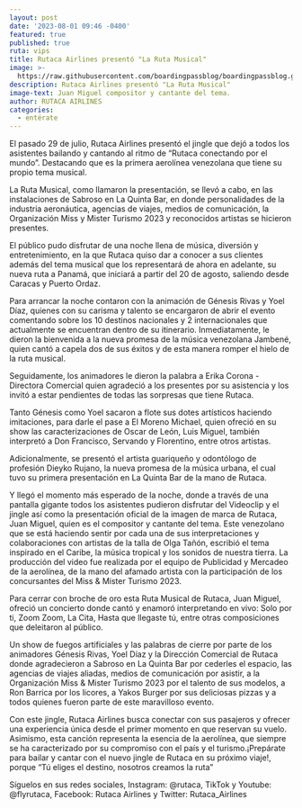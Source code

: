 ```yaml
---
layout: post
date: '2023-08-01 09:46 -0400'
featured: true
published: true
ruta: vips
title: Rutaca Airlines presentó "La Ruta Musical"
image: >-
  https://raw.githubusercontent.com/boardingpassblog/boardingpassblog.github.io/main/assets/images/Cancion-Rutaca.jpg
description: Rutaca Airlines presentó "La Ruta Musical"
image-text: Juan Miguel compositor y cantante del tema.
author: RUTACA AIRLINES
categories:
  - entérate
---
```

El pasado 29 de julio, Rutaca Airlines presentó el jingle que dejó a todos los asistentes bailando y cantando al ritmo de “Rutaca conectando por el mundo”. Destacando que es la primera aerolínea venezolana que tiene su propio tema musical.

La Ruta Musical, como llamaron la presentación, se llevó a cabo, en las instalaciones de Sabroso en La Quinta Bar, en donde personalidades de la industria aeronáutica, agencias de viajes, medios de comunicación, la Organización Miss y Mister Turismo 2023 y reconocidos artistas se hicieron presentes.

El público pudo disfrutar de una noche llena de música, diversión y entretenimiento, en la que Rutaca quiso dar a conocer a sus clientes además del tema musical que los representará de ahora en adelante, su nueva ruta a Panamá, que iniciará a partir del 20 de agosto, saliendo desde Caracas y Puerto Ordaz. 

Para arrancar la noche contaron con la animación de Génesis Rivas y Yoel Díaz, quienes con su carisma y talento se encargaron de abrir el evento comentando sobre los 10 destinos nacionales y 2 internacionales que actualmente se encuentran dentro de su itinerario. Inmediatamente, le dieron la bienvenida a la nueva promesa de la música venezolana Jambené, quien cantó a capela dos de sus éxitos y de esta manera romper el hielo de la ruta musical.

Seguidamente, los animadores le dieron la palabra a Erika Corona - Directora Comercial quien agradeció a los presentes por su asistencia y los invitó a estar pendientes de todas las sorpresas que tiene Rutaca.

Tanto Génesis como Yoel sacaron a flote sus dotes artísticos haciendo imitaciones, para darle el pase a El Moreno Michael, quien ofreció en su show las caracterizaciones de Oscar de León, Luis Miguel, también interpretó a Don Francisco, Servando y Florentino, entre otros artistas.

Adicionalmente, se presentó el artista guariqueño y odontólogo de profesión Dieyko Rujano, la nueva promesa de la música urbana, el cual tuvo su primera presentación en La Quinta Bar de la mano de Rutaca.

Y llegó el momento más esperado de la noche, donde a través de una pantalla gigante todos los asistentes pudieron disfrutar del Videoclip y el jingle así como la presentación oficial de la imagen de marca de Rutaca, Juan Miguel, quien es el compositor y cantante del tema. Este venezolano que se está haciendo sentir por cada una de sus interpretaciones y colaboraciones con artistas de la talla de Olga Tañón, escribió el tema inspirado en el Caribe, la música tropical y los sonidos de nuestra tierra. La producción del video fue realizada por el equipo de Publicidad y Mercadeo de la aerolínea, de la mano del afamado artista con la participación de los concursantes del Miss & Mister Turismo 2023. 

Para cerrar con broche de oro esta Ruta Musical de Rutaca, Juan Miguel, ofreció un concierto donde cantó y enamoró interpretando en vivo: Solo por ti, Zoom Zoom, La Cita, Hasta que llegaste tú, entre otras composiciones que deleitaron al público.

Un show de fuegos artificiales y las palabras de cierre por parte de los animadores Génesis Rivas, Yoel Díaz y la Dirección Comercial de Rutaca donde agradecieron a Sabroso en La Quinta Bar por cederles el espacio, las agencias de viajes aliadas, medios de comunicación por asistir, a la Organización Miss & Mister Turismo 2023 por el talento de sus modelos, a Ron Barrica por los licores, a Yakos Burger por sus deliciosas pizzas y a todos quienes fueron parte de este maravilloso evento.

Con este jingle, Rutaca Airlines busca conectar con sus pasajeros y ofrecer una experiencia única desde el primer momento en que reservan su vuelo. Asimismo, esta canción representa la esencia de la aerolínea, que siempre se ha caracterizado por su compromiso con el país y el turismo.¡Prepárate para bailar y cantar con el nuevo jingle de Rutaca en su próximo viaje!, porque “Tú eliges el destino, nosotros creamos la ruta”

Síguelos en sus redes sociales, Instagram: @rutaca, TikTok y Youtube: @flyrutaca, Facebook: 
Rutaca Airlines y Twitter: Rutaca_Airlines
